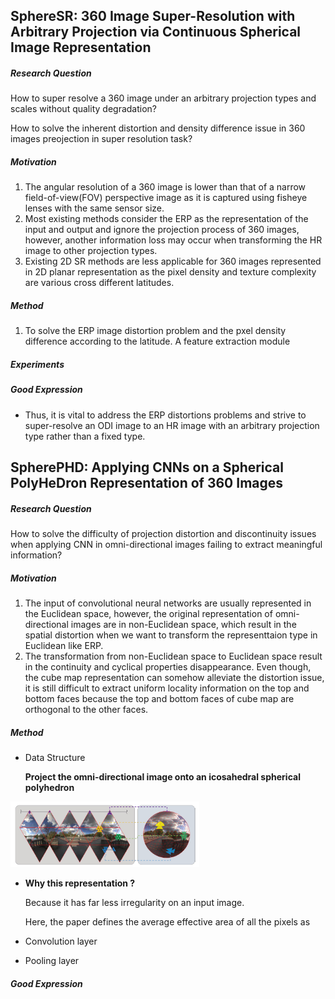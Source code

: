 ## SphereSR: 360 Image Super-Resolution with Arbitrary Projection via Continuous Spherical Image Representation
##### Research Question
How to super resolve a 360 image under an arbitrary projection types and scales without quality degradation?

How to solve the inherent distortion and density difference issue in 360 images preojection in super resolution task?
##### Motivation
1. The angular resolution of a 360 image is lower than that of a narrow field-of-view(FOV) perspective image as it is captured using fisheye lenses with the same sensor size.
2. Most existing methods consider the ERP as the representation of the input and output and ignore the projection process of 360 images, however, another information loss may occur when transforming the HR image to other projection types.
3. Existing 2D SR methods are less applicable for 360 images represented in 2D planar representation as the pixel density and texture complexity are various cross different latitudes.

##### Method
1. To solve the ERP image distortion problem and the pxel density difference according to the latitude.
A feature extraction module

##### Experiments

##### Good Expression
- Thus, it is vital to address the ERP distortions problems and strive to super-resolve an ODI image to an HR image with an arbitrary projection type rather than a fixed type.


## SpherePHD: Applying CNNs on a Spherical PolyHeDron Representation of 360 Images
##### Research Question
How to solve the difficulty of projection distortion and discontinuity issues when applying CNN in omni-directional images failing to extract meaningful information?
##### Motivation
1. The input of convolutional neural networks are usually represented in the Euclidean space, however, the original representation of omni-directional images are in non-Euclidean space, which result in the spatial distortion when we want to transform the representtaion type in Euclidean like ERP.
2. The transformation from non-Euclidean space to Euclidean space result in the continuity and cyclical properties disappearance. Even though, the cube map representation can somehow alleviate the distortion issue, it is still difficult to extract uniform locality information on the top and bottom faces because the top and bottom faces of cube map are orthogonal to the other faces.
##### Method
- Data Structure

  **Project the omni-directional image onto an icosahedral spherical polyhedron**

<img src="Snipaste_2022-09-08_20-53-08.png" width="60%" />

  - **Why this representation ?**
  
    Because it has far less irregularity on an input image.
    
    Here, the paper defines the average effective area of all the pixels as 
  
- Convolution layer
- Pooling layer
##### Good Expression
